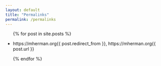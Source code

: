 ```yaml
---
layout: default
title: "Permalinks"
permalink: /permalinks
---
```


<div>

  <ul>
    {% for post in site.posts %}
      <li>
        <p>https://mherman.org{{ post.redirect_from }}, https://mherman.org{{ post.url }}</p>
      </li>
    {% endfor %}
  </ul>

</div>
